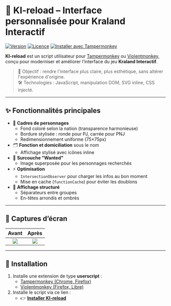 # 🧠 KI-reload – Interface personnalisée pour Kraland Interactif

[![Version](https://img.shields.io/badge/version-4.3.1-blueviolet?style=flat-square)](https://github.com/Th3rD/KI-reload)
[![Licence](https://img.shields.io/badge/Licence-MIT-green?style=flat-square)](./LICENSE)
[![Installer avec Tampermonkey](https://img.shields.io/badge/Tampermonkey-Installer-orange?style=flat-square&logo=greasemonkey)](https://github.com/Th3rdMan/KI-reload/blob/main/ki-reload.js)

**KI-reload** est un script utilisateur pour [Tampermonkey](https://www.tampermonkey.net/) ou [Violentmonkey](https://violentmonkey.github.io/), conçu pour moderniser et améliorer l’interface du jeu **Kraland Interactif**.

> 🎯 Objectif : rendre l'interface plus claire, plus esthétique, sans altérer l'expérience d'origine.  
> 🛠️ Technologies : JavaScript, manipulation DOM, SVG inline, CSS injecté.

---

## ✨ Fonctionnalités principales

- 🎨 **Cadres de personnages**
  - Fond coloré selon la nation (transparence harmonieuse)
  - Bordure stylisée : ronde pour PJ, carrée pour PNJ
  - Redimensionnement uniforme (75×75px)
- 🗂️ **Fonction et domiciliation** sous le nom
  - Affichage stylisé avec icônes inline
- 🚨 **Surcouche "Wanted"**
  - Image superposée pour les personnages recherchés
- ⚡ **Optimisation**
  - `IntersectionObserver` pour charger les infos au bon moment
  - Mise en cache (`functionCache`) pour éviter les doublons
- 🧩 **Affichage structuré**
  - Séparateurs entre groupes
  - En-têtes arrondis et ombrés

---

## 📸 Captures d’écran

| Avant | Après |
|:-----:|:-----:|
| ![](https://i.ibb.co/Wp5RLVdg/image.png) | ![](https://i.ibb.co/KcQMYywC/image.png) |

---

## 🚀 Installation

1. Installe une extension de type **userscript** :
   - [Tampermonkey (Chrome, Firefox)](https://www.tampermonkey.net/)
   - [Violentmonkey (Firefox, Libre)](https://violentmonkey.github.io/)
2. Installe le script via ce lien :
   - 👉 **[Installer KI-reload](https://github.com/Th3rdMan/KI-reload/blob/main/ki-reload.js)**
